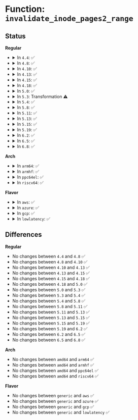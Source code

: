 # Function: <code>invalidate_inode_pages2_range</code>

## Status
<b>Regular</b>
<ul>
<li>
<details>
<summary>In <code>4.4</code>: ✅</summary>

```c
int invalidate_inode_pages2_range(struct address_space *mapping, long unsigned int start, long unsigned int end);
```

**Collision:** Unique Global

**Inline:** No

**Transformation:** False

**Instances:**

```
In mm/truncate.c (ffffffff8119e790)
Location: mm/truncate.c:563
Inline: False
Direct callers:
  - mm/filemap.c:generic_file_direct_write
  - mm/filemap.c:generic_file_direct_write
  - mm/truncate.c:invalidate_inode_pages2
  - fs/fuse/inode.c:fuse_reverse_inval_inode
```
**Symbols:**

```
ffffffff8119e790-ffffffff8119ebe7: invalidate_inode_pages2_range (STB_GLOBAL)
```
</details>
</li>
<li>
<details>
<summary>In <code>4.8</code>: ✅</summary>

```c
int invalidate_inode_pages2_range(struct address_space *mapping, long unsigned int start, long unsigned int end);
```

**Collision:** Unique Global

**Inline:** No

**Transformation:** False

**Instances:**

```
In mm/truncate.c (ffffffff811b4280)
Location: mm/truncate.c:584
Inline: False
Direct callers:
  - mm/filemap.c:generic_file_direct_write
  - mm/filemap.c:generic_file_direct_write
  - mm/truncate.c:invalidate_inode_pages2
  - fs/fuse/inode.c:fuse_reverse_inval_inode
```
**Symbols:**

```
ffffffff811b4280-ffffffff811b4714: invalidate_inode_pages2_range (STB_GLOBAL)
```
</details>
</li>
<li>
<details>
<summary>In <code>4.10</code>: ✅</summary>

```c
int invalidate_inode_pages2_range(struct address_space *mapping, long unsigned int start, long unsigned int end);
```

**Collision:** Unique Global

**Inline:** No

**Transformation:** False

**Instances:**

```
In mm/truncate.c (ffffffff811c48f0)
Location: mm/truncate.c:614
Inline: False
Direct callers:
  - mm/filemap.c:generic_file_direct_write
  - mm/filemap.c:generic_file_direct_write
  - mm/truncate.c:invalidate_inode_pages2
  - fs/block_dev.c:blkdev_fallocate
  - fs/dax.c:dax_iomap_actor
  - fs/iomap.c:iomap_dio_rw
  - fs/iomap.c:iomap_dio_rw
  - fs/fuse/inode.c:fuse_reverse_inval_inode
```
**Symbols:**

```
ffffffff811c48f0-ffffffff811c4d99: invalidate_inode_pages2_range (STB_GLOBAL)
```
</details>
</li>
<li>
<details>
<summary>In <code>4.13</code>: ✅</summary>

```c
int invalidate_inode_pages2_range(struct address_space *mapping, long unsigned int start, long unsigned int end);
```

**Collision:** Unique Global

**Inline:** No

**Transformation:** False

**Instances:**

```
In mm/truncate.c (ffffffff811ccc40)
Location: mm/truncate.c:619
Inline: False
Direct callers:
  - mm/filemap.c:generic_file_direct_write
  - mm/filemap.c:generic_file_direct_write
  - mm/truncate.c:invalidate_inode_pages2
  - fs/block_dev.c:blkdev_fallocate
  - fs/dax.c:dax_iomap_actor
  - fs/iomap.c:iomap_dio_rw
  - fs/iomap.c:iomap_dio_rw
  - fs/fuse/inode.c:fuse_reverse_inval_inode
```
**Symbols:**

```
ffffffff811ccc40-ffffffff811cd0f7: invalidate_inode_pages2_range (STB_GLOBAL)
```
</details>
</li>
<li>
<details>
<summary>In <code>4.15</code>: ✅</summary>

```c
int invalidate_inode_pages2_range(struct address_space *mapping, long unsigned int start, long unsigned int end);
```

**Collision:** Unique Global

**Inline:** No

**Transformation:** False

**Instances:**

```
In mm/truncate.c (ffffffff811e1ed0)
Location: mm/truncate.c:672
Inline: False
Direct callers:
  - mm/filemap.c:generic_file_direct_write
  - mm/filemap.c:generic_file_direct_write
  - mm/truncate.c:invalidate_inode_pages2
  - fs/block_dev.c:blkdev_fallocate
  - fs/direct-io.c:dio_complete
  - fs/dax.c:dax_iomap_actor
  - fs/iomap.c:iomap_dio_rw
  - fs/iomap.c:iomap_dio_complete
  - fs/fuse/inode.c:fuse_reverse_inval_inode
```
**Symbols:**

```
ffffffff811e1ed0-ffffffff811e2425: invalidate_inode_pages2_range (STB_GLOBAL)
```
</details>
</li>
<li>
<details>
<summary>In <code>4.18</code>: ✅</summary>

```c
int invalidate_inode_pages2_range(struct address_space *mapping, long unsigned int start, long unsigned int end);
```

**Collision:** Unique Global

**Inline:** No

**Transformation:** False

**Instances:**

```
In mm/truncate.c (ffffffff81203640)
Location: mm/truncate.c:668
Inline: False
Direct callers:
  - mm/filemap.c:generic_file_direct_write
  - mm/filemap.c:generic_file_direct_write
  - mm/truncate.c:invalidate_inode_pages2
  - fs/block_dev.c:blkdev_fallocate
  - fs/direct-io.c:dio_complete
  - fs/dax.c:dax_iomap_actor
  - fs/iomap.c:iomap_dio_rw
  - fs/iomap.c:iomap_dio_complete
  - fs/fuse/inode.c:fuse_reverse_inval_inode
```
**Symbols:**

```
ffffffff81203640-ffffffff81203b99: invalidate_inode_pages2_range (STB_GLOBAL)
```
</details>
</li>
<li>
<details>
<summary>In <code>5.0</code>: ✅</summary>

```c
int invalidate_inode_pages2_range(struct address_space *mapping, long unsigned int start, long unsigned int end);
```

**Collision:** Unique Global

**Inline:** No

**Transformation:** False

**Instances:**

```
In mm/truncate.c (ffffffff81215f10)
Location: mm/truncate.c:669
Inline: False
Direct callers:
  - mm/filemap.c:generic_file_direct_write
  - mm/filemap.c:generic_file_direct_write
  - mm/truncate.c:invalidate_inode_pages2
  - fs/block_dev.c:blkdev_fallocate
  - fs/direct-io.c:dio_complete
  - fs/dax.c:dax_iomap_actor
  - fs/iomap.c:iomap_dio_rw
  - fs/iomap.c:iomap_dio_complete
  - fs/fuse/inode.c:fuse_reverse_inval_inode
```
**Symbols:**

```
ffffffff81215f10-ffffffff8121647a: invalidate_inode_pages2_range (STB_GLOBAL)
```
</details>
</li>
<li>
<details>
<summary>In <code>5.3</code>: Transformation ⚠️</summary>

```c
int invalidate_inode_pages2_range(struct address_space *mapping, long unsigned int start, long unsigned int end);
```

**Collision:** Unique Global

**Inline:** No

**Transformation:** True

**Instances:**

```
In mm/truncate.c (0)
Location: mm/truncate.c:672
Inline: False
Direct callers:
  - mm/filemap.c:generic_file_direct_write
  - mm/filemap.c:generic_file_direct_write
  - mm/truncate.c:invalidate_inode_pages2
  - fs/block_dev.c:blkdev_fallocate
  - fs/direct-io.c:dio_complete
  - fs/dax.c:dax_iomap_actor
  - fs/iomap/direct-io.c:iomap_dio_rw
  - fs/iomap/direct-io.c:iomap_dio_complete
  - fs/fuse/inode.c:fuse_reverse_inval_inode
```
**Symbols:**

```
ffffffff81226d8d-ffffffff81226da0: invalidate_inode_pages2_range.cold (STB_LOCAL)
ffffffff81225920-ffffffff81225e4e: invalidate_inode_pages2_range (STB_GLOBAL)
```
</details>
</li>
<li>
<details>
<summary>In <code>5.4</code>: ✅</summary>

```c
int invalidate_inode_pages2_range(struct address_space *mapping, long unsigned int start, long unsigned int end);
```

**Collision:** Unique Global

**Inline:** No

**Transformation:** False

**Instances:**

```
In mm/truncate.c (ffffffff81233770)
Location: mm/truncate.c:684
Inline: False
Direct callers:
  - mm/filemap.c:generic_file_direct_write
  - mm/filemap.c:generic_file_direct_write
  - mm/truncate.c:invalidate_inode_pages2
  - fs/block_dev.c:blkdev_fallocate
  - fs/direct-io.c:dio_complete
  - fs/dax.c:dax_iomap_actor
  - fs/iomap/direct-io.c:iomap_dio_rw
  - fs/iomap/direct-io.c:iomap_dio_complete
  - fs/fuse/inode.c:fuse_reverse_inval_inode
```
**Symbols:**

```
ffffffff81233770-ffffffff81233cad: invalidate_inode_pages2_range (STB_GLOBAL)
```
</details>
</li>
<li>
<details>
<summary>In <code>5.8</code>: ✅</summary>

```c
int invalidate_inode_pages2_range(struct address_space *mapping, long unsigned int start, long unsigned int end);
```

**Collision:** Unique Global

**Inline:** No

**Transformation:** False

**Instances:**

```
In mm/truncate.c (ffffffff81260ea0)
Location: mm/truncate.c:684
Inline: False
Direct callers:
  - mm/filemap.c:generic_file_direct_write
  - mm/filemap.c:generic_file_direct_write
  - mm/truncate.c:invalidate_inode_pages2
  - fs/block_dev.c:blkdev_fallocate
  - fs/direct-io.c:dio_complete
  - fs/dax.c:dax_iomap_actor
  - fs/iomap/direct-io.c:iomap_dio_rw
  - fs/iomap/direct-io.c:iomap_dio_complete
  - fs/fuse/inode.c:fuse_reverse_inval_inode
```
**Symbols:**

```
ffffffff81260ea0-ffffffff812612de: invalidate_inode_pages2_range (STB_GLOBAL)
```
</details>
</li>
<li>
<details>
<summary>In <code>5.11</code>: ✅</summary>

```c
int invalidate_inode_pages2_range(struct address_space *mapping, long unsigned int start, long unsigned int end);
```

**Collision:** Unique Global

**Inline:** No

**Transformation:** False

**Instances:**

```
In mm/truncate.c (ffffffff8126b2a0)
Location: mm/truncate.c:712
Inline: False
Direct callers:
  - mm/filemap.c:generic_file_direct_write
  - mm/filemap.c:generic_file_direct_write
  - mm/truncate.c:invalidate_inode_pages2
  - fs/block_dev.c:blkdev_fallocate
  - fs/block_dev.c:truncate_bdev_range
  - fs/direct-io.c:dio_complete
  - fs/dax.c:dax_iomap_actor
  - fs/iomap/direct-io.c:__iomap_dio_rw
  - fs/iomap/direct-io.c:iomap_dio_complete
  - fs/fuse/inode.c:fuse_reverse_inval_inode
```
**Symbols:**

```
ffffffff8126b2a0-ffffffff8126b6dc: invalidate_inode_pages2_range (STB_GLOBAL)
```
</details>
</li>
<li>
<details>
<summary>In <code>5.13</code>: ✅</summary>

```c
int invalidate_inode_pages2_range(struct address_space *mapping, long unsigned int start, long unsigned int end);
```

**Collision:** Unique Global

**Inline:** No

**Transformation:** False

**Instances:**

```
In mm/truncate.c (ffffffff81270380)
Location: mm/truncate.c:609
Inline: False
Direct callers:
  - mm/filemap.c:generic_file_direct_write
  - mm/filemap.c:generic_file_direct_write
  - mm/truncate.c:invalidate_inode_pages2
  - fs/block_dev.c:truncate_bdev_range
  - fs/direct-io.c:dio_complete
  - fs/dax.c:dax_iomap_actor
  - fs/iomap/direct-io.c:__iomap_dio_rw
  - fs/iomap/direct-io.c:iomap_dio_complete
  - fs/fuse/inode.c:fuse_reverse_inval_inode
```
**Symbols:**

```
ffffffff81270380-ffffffff81270881: invalidate_inode_pages2_range (STB_GLOBAL)
```
</details>
</li>
<li>
<details>
<summary>In <code>5.15</code>: ✅</summary>

```c
int invalidate_inode_pages2_range(struct address_space *mapping, long unsigned int start, long unsigned int end);
```

**Collision:** Unique Global

**Inline:** No

**Transformation:** False

**Instances:**

```
In mm/truncate.c (ffffffff812ae000)
Location: mm/truncate.c:608
Inline: False
Direct callers:
  - mm/filemap.c:generic_file_direct_write
  - mm/filemap.c:generic_file_direct_write
  - mm/truncate.c:invalidate_inode_pages2
  - fs/direct-io.c:dio_complete
  - fs/dax.c:dax_iomap_iter
  - fs/iomap/direct-io.c:__iomap_dio_rw
  - fs/iomap/direct-io.c:iomap_dio_complete
  - fs/fuse/inode.c:fuse_reverse_inval_inode
  - block/bdev.c:truncate_bdev_range
```
**Symbols:**

```
ffffffff812ae000-ffffffff812ae53e: invalidate_inode_pages2_range (STB_GLOBAL)
```
</details>
</li>
<li>
<details>
<summary>In <code>5.19</code>: ✅</summary>

```c
int invalidate_inode_pages2_range(struct address_space *mapping, long unsigned int start, long unsigned int end);
```

**Collision:** Unique Global

**Inline:** No

**Transformation:** False

**Instances:**

```
In mm/truncate.c (ffffffff81307520)
Location: mm/truncate.c:628
Inline: False
Direct callers:
  - mm/filemap.c:generic_file_direct_write
  - mm/filemap.c:generic_file_direct_write
  - mm/truncate.c:invalidate_inode_pages2
  - fs/direct-io.c:dio_complete
  - fs/dax.c:dax_iomap_iter
  - fs/iomap/direct-io.c:__iomap_dio_rw
  - fs/iomap/direct-io.c:iomap_dio_complete
  - fs/fuse/inode.c:fuse_reverse_inval_inode
  - block/bdev.c:truncate_bdev_range
```
**Symbols:**

```
ffffffff81307520-ffffffff8130795a: invalidate_inode_pages2_range (STB_GLOBAL)
```
</details>
</li>
<li>
<details>
<summary>In <code>6.2</code>: ✅</summary>

```c
int invalidate_inode_pages2_range(struct address_space *mapping, long unsigned int start, long unsigned int end);
```

**Collision:** Unique Global

**Inline:** No

**Transformation:** False

**Instances:**

```
In mm/truncate.c (ffffffff81371640)
Location: mm/truncate.c:620
Inline: False
Direct callers:
  - mm/filemap.c:generic_file_direct_write
  - mm/filemap.c:generic_file_direct_write
  - mm/truncate.c:invalidate_inode_pages2
  - fs/direct-io.c:dio_complete
  - fs/dax.c:dax_iomap_iter
  - fs/dax.c:dax_zero_range
  - fs/iomap/direct-io.c:__iomap_dio_rw
  - fs/iomap/direct-io.c:iomap_dio_complete
  - fs/fuse/inode.c:fuse_reverse_inval_inode
  - block/bdev.c:truncate_bdev_range
```
**Symbols:**

```
ffffffff81371640-ffffffff81371b4f: invalidate_inode_pages2_range (STB_GLOBAL)
```
</details>
</li>
<li>
<details>
<summary>In <code>6.5</code>: ✅</summary>

```c
int invalidate_inode_pages2_range(struct address_space *mapping, long unsigned int start, long unsigned int end);
```

**Collision:** Unique Global

**Inline:** No

**Transformation:** False

**Instances:**

```
In mm/truncate.c (ffffffff813a3750)
Location: mm/truncate.c:620
Inline: False
Direct callers:
  - mm/filemap.c:kiocb_invalidate_pages
  - mm/truncate.c:invalidate_inode_pages2
  - fs/dax.c:dax_iomap_iter
  - fs/dax.c:dax_zero_range
  - fs/fuse/inode.c:fuse_reverse_inval_inode
  - block/bdev.c:truncate_bdev_range
```
**Symbols:**

```
ffffffff813a3750-ffffffff813a3c59: invalidate_inode_pages2_range (STB_GLOBAL)
```
</details>
</li>
<li>
<details>
<summary>In <code>6.8</code>: ✅</summary>

```c
int invalidate_inode_pages2_range(struct address_space *mapping, long unsigned int start, long unsigned int end);
```

**Collision:** Unique Global

**Inline:** No

**Transformation:** False

**Instances:**

```
In mm/truncate.c (ffffffff813cd2f0)
Location: mm/truncate.c:609
Inline: False
Direct callers:
  - mm/filemap.c:kiocb_invalidate_pages
  - mm/truncate.c:invalidate_inode_pages2
  - fs/dax.c:dax_iomap_iter
  - fs/dax.c:dax_zero_range
  - fs/fuse/file.c:fuse_direct_io
  - fs/fuse/file.c:fuse_direct_io
  - fs/fuse/file.c:fuse_direct_io
  - fs/fuse/inode.c:fuse_reverse_inval_inode
  - block/bdev.c:truncate_bdev_range
```
**Symbols:**

```
ffffffff813cd2f0-ffffffff813cd7d7: invalidate_inode_pages2_range (STB_GLOBAL)
```
</details>
</li>
</ul>
<b>Arch</b>
<ul>
<li>
<details>
<summary>In <code>arm64</code>: ✅</summary>

```c
int invalidate_inode_pages2_range(struct address_space *mapping, long unsigned int start, long unsigned int end);
```

**Collision:** Unique Global

**Inline:** No

**Transformation:** False

**Instances:**

```
In mm/truncate.c (ffff8000102c3c48)
Location: mm/truncate.c:684
Inline: False
Direct callers:
  - mm/filemap.c:generic_file_direct_write
  - mm/filemap.c:generic_file_direct_write
  - mm/filemap.c:generic_file_direct_write
  - mm/truncate.c:invalidate_inode_pages2
  - fs/block_dev.c:blkdev_fallocate
  - fs/direct-io.c:dio_complete
  - fs/dax.c:dax_iomap_actor
  - fs/iomap/direct-io.c:iomap_dio_rw
  - fs/iomap/direct-io.c:iomap_dio_complete
  - fs/fuse/inode.c:fuse_reverse_inval_inode
```
**Symbols:**

```
ffff8000102c3c48-ffff8000102c419c: invalidate_inode_pages2_range (STB_GLOBAL)
```
</details>
</li>
<li>
<details>
<summary>In <code>armhf</code>: ✅</summary>

```c
int invalidate_inode_pages2_range(struct address_space *mapping, long unsigned int start, long unsigned int end);
```

**Collision:** Unique Global

**Inline:** No

**Transformation:** False

**Instances:**

```
In mm/truncate.c (c04ee7f0)
Location: mm/truncate.c:684
Inline: False
Direct callers:
  - mm/filemap.c:generic_file_direct_write
  - mm/filemap.c:generic_file_direct_write
  - mm/truncate.c:invalidate_inode_pages2
  - fs/block_dev.c:blkdev_fallocate
  - fs/direct-io.c:dio_complete
  - fs/iomap/direct-io.c:iomap_dio_rw
  - fs/iomap/direct-io.c:iomap_dio_complete
  - fs/fuse/inode.c:fuse_reverse_inval_inode
```
**Symbols:**

```
c04ee7f0-c04eebe0: invalidate_inode_pages2_range (STB_GLOBAL)
```
</details>
</li>
<li>
<details>
<summary>In <code>ppc64el</code>: ✅</summary>

```c
int invalidate_inode_pages2_range(struct address_space *mapping, long unsigned int start, long unsigned int end);
```

**Collision:** Unique Global

**Inline:** No

**Transformation:** False

**Instances:**

```
In mm/truncate.c (c00000000037e030)
Location: mm/truncate.c:684
Inline: False
Direct callers:
  - mm/filemap.c:generic_file_direct_write
  - mm/filemap.c:generic_file_direct_write
  - mm/filemap.c:generic_file_direct_write
  - mm/truncate.c:invalidate_inode_pages2
  - fs/block_dev.c:blkdev_fallocate
  - fs/direct-io.c:dio_complete
  - fs/dax.c:dax_iomap_actor
  - fs/iomap/direct-io.c:iomap_dio_rw
  - fs/iomap/direct-io.c:iomap_dio_complete
  - fs/fuse/inode.c:fuse_reverse_inval_inode
```
**Symbols:**

```
c00000000037e030-c00000000037e76c: invalidate_inode_pages2_range (STB_GLOBAL)
```
</details>
</li>
<li>
<details>
<summary>In <code>riscv64</code>: ✅</summary>

```c
int invalidate_inode_pages2_range(struct address_space *mapping, long unsigned int start, long unsigned int end);
```

**Collision:** Unique Global

**Inline:** No

**Transformation:** False

**Instances:**

```
In mm/truncate.c (ffffffe0001e48a8)
Location: mm/truncate.c:684
Inline: False
Direct callers:
  - mm/filemap.c:generic_file_direct_write
  - mm/filemap.c:generic_file_direct_write
  - mm/filemap.c:generic_file_direct_write
  - mm/truncate.c:invalidate_inode_pages2
  - fs/block_dev.c:blkdev_fallocate
  - fs/direct-io.c:dio_complete
  - fs/dax.c:dax_iomap_actor
  - fs/iomap/direct-io.c:iomap_dio_rw
  - fs/iomap/direct-io.c:iomap_dio_complete
  - fs/fuse/inode.c:fuse_reverse_inval_inode
```
**Symbols:**

```
ffffffe0001e48a8-ffffffe0001e4cac: invalidate_inode_pages2_range (STB_GLOBAL)
```
</details>
</li>
</ul>
<b>Flavor</b>
<ul>
<li>
<details>
<summary>In <code>aws</code>: ✅</summary>

```c
int invalidate_inode_pages2_range(struct address_space *mapping, long unsigned int start, long unsigned int end);
```

**Collision:** Unique Global

**Inline:** No

**Transformation:** False

**Instances:**

```
In mm/truncate.c (ffffffff8122bdc0)
Location: mm/truncate.c:684
Inline: False
Direct callers:
  - mm/filemap.c:generic_file_direct_write
  - mm/filemap.c:generic_file_direct_write
  - mm/truncate.c:invalidate_inode_pages2
  - fs/block_dev.c:blkdev_fallocate
  - fs/direct-io.c:dio_complete
  - fs/dax.c:dax_iomap_actor
  - fs/iomap/direct-io.c:iomap_dio_rw
  - fs/iomap/direct-io.c:iomap_dio_complete
  - fs/fuse/inode.c:fuse_reverse_inval_inode
```
**Symbols:**

```
ffffffff8122bdc0-ffffffff8122c2fd: invalidate_inode_pages2_range (STB_GLOBAL)
```
</details>
</li>
<li>
<details>
<summary>In <code>azure</code>: ✅</summary>

```c
int invalidate_inode_pages2_range(struct address_space *mapping, long unsigned int start, long unsigned int end);
```

**Collision:** Unique Global

**Inline:** No

**Transformation:** False

**Instances:**

```
In mm/truncate.c (ffffffff8121eea0)
Location: mm/truncate.c:684
Inline: False
Direct callers:
  - mm/filemap.c:generic_file_direct_write
  - mm/filemap.c:generic_file_direct_write
  - mm/truncate.c:invalidate_inode_pages2
  - fs/block_dev.c:blkdev_fallocate
  - fs/direct-io.c:dio_complete
  - fs/dax.c:dax_iomap_actor
  - fs/iomap/direct-io.c:iomap_dio_rw
  - fs/iomap/direct-io.c:iomap_dio_complete
  - fs/fuse/inode.c:fuse_reverse_inval_inode
```
**Symbols:**

```
ffffffff8121eea0-ffffffff8121f3d7: invalidate_inode_pages2_range (STB_GLOBAL)
```
</details>
</li>
<li>
<details>
<summary>In <code>gcp</code>: ✅</summary>

```c
int invalidate_inode_pages2_range(struct address_space *mapping, long unsigned int start, long unsigned int end);
```

**Collision:** Unique Global

**Inline:** No

**Transformation:** False

**Instances:**

```
In mm/truncate.c (ffffffff81229b60)
Location: mm/truncate.c:684
Inline: False
Direct callers:
  - mm/filemap.c:generic_file_direct_write
  - mm/filemap.c:generic_file_direct_write
  - mm/truncate.c:invalidate_inode_pages2
  - fs/block_dev.c:blkdev_fallocate
  - fs/direct-io.c:dio_complete
  - fs/dax.c:dax_iomap_actor
  - fs/iomap/direct-io.c:iomap_dio_rw
  - fs/iomap/direct-io.c:iomap_dio_complete
  - fs/fuse/inode.c:fuse_reverse_inval_inode
```
**Symbols:**

```
ffffffff81229b60-ffffffff8122a09d: invalidate_inode_pages2_range (STB_GLOBAL)
```
</details>
</li>
<li>
<details>
<summary>In <code>lowlatency</code>: ✅</summary>

```c
int invalidate_inode_pages2_range(struct address_space *mapping, long unsigned int start, long unsigned int end);
```

**Collision:** Unique Global

**Inline:** No

**Transformation:** False

**Instances:**

```
In mm/truncate.c (ffffffff81238f60)
Location: mm/truncate.c:684
Inline: False
Direct callers:
  - mm/filemap.c:generic_file_direct_write
  - mm/filemap.c:generic_file_direct_write
  - mm/truncate.c:invalidate_inode_pages2
  - fs/block_dev.c:blkdev_fallocate
  - fs/direct-io.c:dio_complete
  - fs/dax.c:dax_iomap_actor
  - fs/iomap/direct-io.c:iomap_dio_rw
  - fs/iomap/direct-io.c:iomap_dio_complete
  - fs/fuse/inode.c:fuse_reverse_inval_inode
```
**Symbols:**

```
ffffffff81238f60-ffffffff8123948a: invalidate_inode_pages2_range (STB_GLOBAL)
```
</details>
</li>
</ul>

## Differences
<b>Regular</b>
<ul>
<li>
No changes between <code>4.4</code> and <code>4.8</code> ✅
</li>
<li>
No changes between <code>4.8</code> and <code>4.10</code> ✅
</li>
<li>
No changes between <code>4.10</code> and <code>4.13</code> ✅
</li>
<li>
No changes between <code>4.13</code> and <code>4.15</code> ✅
</li>
<li>
No changes between <code>4.15</code> and <code>4.18</code> ✅
</li>
<li>
No changes between <code>4.18</code> and <code>5.0</code> ✅
</li>
<li>
No changes between <code>5.0</code> and <code>5.3</code> ✅
</li>
<li>
No changes between <code>5.3</code> and <code>5.4</code> ✅
</li>
<li>
No changes between <code>5.4</code> and <code>5.8</code> ✅
</li>
<li>
No changes between <code>5.8</code> and <code>5.11</code> ✅
</li>
<li>
No changes between <code>5.11</code> and <code>5.13</code> ✅
</li>
<li>
No changes between <code>5.13</code> and <code>5.15</code> ✅
</li>
<li>
No changes between <code>5.15</code> and <code>5.19</code> ✅
</li>
<li>
No changes between <code>5.19</code> and <code>6.2</code> ✅
</li>
<li>
No changes between <code>6.2</code> and <code>6.5</code> ✅
</li>
<li>
No changes between <code>6.5</code> and <code>6.8</code> ✅
</li>
</ul>
<b>Arch</b>
<ul>
<li>
No changes between <code>amd64</code> and <code>arm64</code> ✅
</li>
<li>
No changes between <code>amd64</code> and <code>armhf</code> ✅
</li>
<li>
No changes between <code>amd64</code> and <code>ppc64el</code> ✅
</li>
<li>
No changes between <code>amd64</code> and <code>riscv64</code> ✅
</li>
</ul>
<b>Flavor</b>
<ul>
<li>
No changes between <code>generic</code> and <code>aws</code> ✅
</li>
<li>
No changes between <code>generic</code> and <code>azure</code> ✅
</li>
<li>
No changes between <code>generic</code> and <code>gcp</code> ✅
</li>
<li>
No changes between <code>generic</code> and <code>lowlatency</code> ✅
</li>
</ul>
